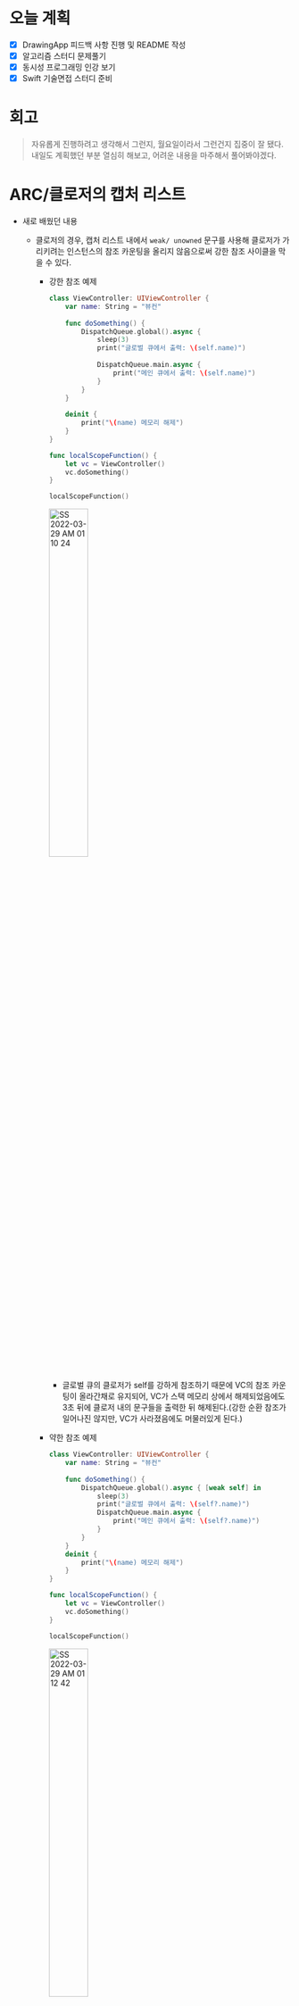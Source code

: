 # 오늘 계획

- [x] DrawingApp 피드백 사항 진행 및 README 작성
- [x] 알고리즘 스터디 문제풀기
- [x] 동시성 프로그래밍 인강 보기
- [x] Swift 기술면접 스터디 준비

# 회고

> 자유롭게 진행하려고 생각해서 그런지, 월요일이라서 그런건지 집중이 잘 됐다. 내일도 계획했던 부분 열심히 해보고, 어려운 내용을 마주해서 풀어봐야겠다.

# ARC/클로저의 캡처 리스트

- 새로 배웠던 내용

	- 클로저의 경우, 캡처 리스트 내에서 `weak/ unowned` 문구를 사용해 클로저가 가리키려는 인스턴스의 참조 카운팅을 올리지 않음으로써 강한 참조 사이클을 막을 수 있다.

		- 강한 참조 예제

			```swift
			class ViewController: UIViewController {
			    var name: String = "뷰컨"
			    
			    func doSomething() {
			        DispatchQueue.global().async {
			            sleep(3)
			            print("글로벌 큐에서 출력: \(self.name)")
			            
			            DispatchQueue.main.async {
			                print("메인 큐에서 출력: \(self.name)")
			            }
			        }
			    }
			    
			    deinit {
			        print("\(name) 메모리 해제")
			    }
			}
			
			func localScopeFunction() {
			    let vc = ViewController()
			    vc.doSomething()
			}
			
			localScopeFunction()
			```

			<img src="https://user-images.githubusercontent.com/92504186/160441171-5c50cce4-1647-44c0-b57d-264a4bea2092.jpg" alt="SS 2022-03-29 AM 01 10 24" width="40%;" />

			- 글로벌 큐의 클로저가 self를 강하게 참조하기 때문에 VC의 참조 카운팅이 올라간채로 유지되어, VC가 스택 메모리 상에서 해제되었음에도 3초 뒤에 클로저 내의 문구들을 출력한 뒤 해제된다.(강한 순환 참조가 일어나진 않지만, VC가 사라졌음에도 머물러있게 된다.)

		- 약한 참조 예제

			```swift
			class ViewController: UIViewController {
			    var name: String = "뷰컨"
			    
			    func doSomething() {
			        DispatchQueue.global().async { [weak self] in
			            sleep(3)
			            print("글로벌 큐에서 출력: \(self?.name)")
			            DispatchQueue.main.async {
			                print("메인 큐에서 출력: \(self?.name)")
			            }
			        }
			    }
			    deinit {
			        print("\(name) 메모리 해제")
			    }
			}
			
			func localScopeFunction() {
			    let vc = ViewController()
			    vc.doSomething()
			}
			
			localScopeFunction()
			```

			<img src="https://user-images.githubusercontent.com/92504186/160441584-06389af5-0380-4e62-b63f-8a4970ff797e.jpg" alt="SS 2022-03-29 AM 01 12 42" width="40%;" />

			- 이 경우에는 클로저 내에서 self에 대한 참조가 약한 참조이기 때문에, VC가 해제됨과 동시에 클로저 내에서 참조할 수 없게 되고, VC는 참조 카운팅이 0이기 때문에 클로저 실행 전에 메모리에서 해제된다.